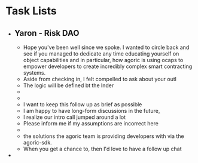 # Task Lists
- ## Yaron - Risk DAO
	- Hope you've been well since we spoke. I wanted to circle back and see if you managed to dedicate any time educating yourself on object capabilities and in particular, how agoric is using ocaps to empower developers to create incredibly complex smart contracting systems.
	- Aside from checking in, I felt compelled to ask about your outl
	- The logic will be defined bt the lnder
	-
	-
	- I want to keep this follow up as brief as possible
	- I am happy to have long-form discussions in the future,
	- I realize our intro call jumped around a lot
	- Please inform me if my assumptions are incorrect here
	-
	- the solutions the agoric team is providing developers with via the agoric-sdk.
	- When you get a chance to, then I'd love to have a follow up chat
-